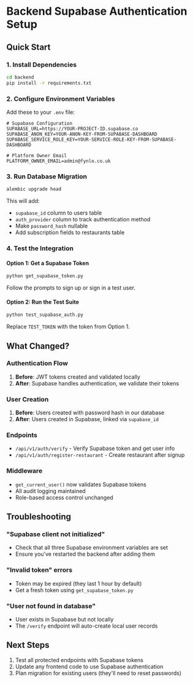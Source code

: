 # Backend Supabase Authentication Setup

## Quick Start

### 1. Install Dependencies
```bash
cd backend
pip install -r requirements.txt
```

### 2. Configure Environment Variables
Add these to your `.env` file:
```
# Supabase Configuration
SUPABASE_URL=https://YOUR-PROJECT-ID.supabase.co
SUPABASE_ANON_KEY=YOUR-ANON-KEY-FROM-SUPABASE-DASHBOARD
SUPABASE_SERVICE_ROLE_KEY=YOUR-SERVICE-ROLE-KEY-FROM-SUPABASE-DASHBOARD

# Platform Owner Email
PLATFORM_OWNER_EMAIL=admin@fynlo.co.uk
```

### 3. Run Database Migration
```bash
alembic upgrade head
```

This will add:
- `supabase_id` column to users table
- `auth_provider` column to track authentication method
- Make `password_hash` nullable
- Add subscription fields to restaurants table

### 4. Test the Integration

#### Option 1: Get a Supabase Token
```bash
python get_supabase_token.py
```
Follow the prompts to sign up or sign in a test user.

#### Option 2: Run the Test Suite
```bash
python test_supabase_auth.py
```
Replace `TEST_TOKEN` with the token from Option 1.

## What Changed?

### Authentication Flow
1. **Before**: JWT tokens created and validated locally
2. **After**: Supabase handles authentication, we validate their tokens

### User Creation
1. **Before**: Users created with password hash in our database
2. **After**: Users created in Supabase, linked via `supabase_id`

### Endpoints
- `/api/v1/auth/verify` - Verify Supabase token and get user info
- `/api/v1/auth/register-restaurant` - Create restaurant after signup

### Middleware
- `get_current_user()` now validates Supabase tokens
- All audit logging maintained
- Role-based access control unchanged

## Troubleshooting

### "Supabase client not initialized"
- Check that all three Supabase environment variables are set
- Ensure you've restarted the backend after adding them

### "Invalid token" errors
- Token may be expired (they last 1 hour by default)
- Get a fresh token using `get_supabase_token.py`

### "User not found in database"
- User exists in Supabase but not locally
- The `/verify` endpoint will auto-create local user records

## Next Steps
1. Test all protected endpoints with Supabase tokens
2. Update any frontend code to use Supabase authentication
3. Plan migration for existing users (they'll need to reset passwords)